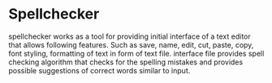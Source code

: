 # Spellchecker
spellchecker works as a tool for providing initial interface of a text editor that allows following features.
Such as save, name, edit, cut, paste, copy, font styling, formatting of text in form of text file.
interface file provides spell checking algorithm that checks for the spelling mistakes and provides possible suggestions of correct words similar to input.
